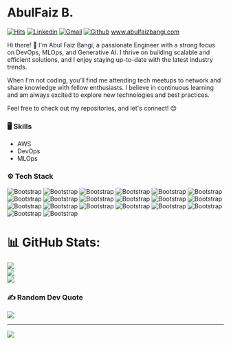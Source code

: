 # AbulFaiz B.

[![Hits](https://hits.seeyoufarm.com/api/count/incr/badge.svg?url=https%3A%2F%2Fgithub.com%2FAbulFaizBangi&count_bg=%2379C83D&title_bg=%23555555&icon=&icon_color=%23E7E7E7&title=hits&edge_flat=false)](https://hits.seeyoufarm.com) [![Linkedin](https://img.shields.io/badge/-LinkedIn-blue?style=flat&logo=Linkedin&logoColor=white)](https://www.linkedin.com/in/abulfaizbangi//) [![Gmail](https://img.shields.io/badge/-Gmail-c14438?style=flat&logo=Gmail&logoColor=white)](mailto:bangiabul6699@gmail.com) [![Github](https://img.shields.io/github/followers/hejazizo?label=Follow&style=social)](https://github.com/AbulFaizBangi) www.abulfaizbangi.com

Hi there! 👋 I'm Abul Faiz Bangi, a passionate Engineer with a strong focus on DevOps, MLOps, and Generative AI. I thrive on building scalable and efficient solutions, and I enjoy staying up-to-date with the latest industry trends.

When I'm not coding, you’ll find me attending tech meetups to network and share knowledge with fellow enthusiasts. I believe in continuous learning and am always excited to explore new technologies and best practices.

Feel free to check out my repositories, and let's connect! 😊

### 🖥 Skills

- AWS
- DevOps
- MLOps
### ⚙️ Tech Stack

![Bootstrap](https://img.shields.io/badge/-Python-05122A?style=flat-square&logo=Python&color=353535) ![Bootstrap](https://img.shields.io/badge/-Docker-05122A?style=flat-square&logo=Docker&color=353535) ![Bootstrap](https://img.shields.io/badge/-Jenkins-05122A?style=flat-square&logo=Jenkins&color=353535) ![Bootstrap](https://img.shields.io/badge/-GitLab-05122A?style=flat-square&logo=GitLab&color=353535) ![Bootstrap](https://img.shields.io/badge/-Kubernetes-05122A?style=flat-square&logo=Kubernetes&color=353535) ![Bootstrap](https://img.shields.io/badge/-ArgoCD-05122A?style=flat-square&logo=ArgoCD&color=353535) ![Bootstrap](https://img.shields.io/badge/-Terraform-05122A?style=flat-square&logo=Terraform&color=353535) ![Bootstrap](https://img.shields.io/badge/-Ansible-05122A?style=flat-square&logo=Ansible&color=353535) ![Bootstrap](https://img.shields.io/badge/-Scikit%20Learn-05122A?style=flat-square&logo=Scikit-Learn&color=353535) ![Bootstrap](https://img.shields.io/badge/-MongoDB-05122A?style=flat-square&logo=MongoDB&color=353535) ![Bootstrap](https://img.shields.io/badge/-MySQL-05122A?style=flat-square&logo=MySQL&color=353535) ![Bootstrap](https://img.shields.io/badge/-Pandas-05122A?style=flat-square&logo=Pandas&color=353535) ![Bootstrap](https://img.shields.io/badge/-Numpy-05122A?style=flat-square&logo=Numpy&color=353535) ![Bootstrap](https://img.shields.io/badge/-Matplotlib-05122A?style=flat-square&logo=Matplotlib&color=353535) ![Bootstrap](https://img.shields.io/badge/-Flask-05122A?style=flat-square&logo=Flask&color=353535) ![Bootstrap](https://img.shields.io/badge/-Django-05122A?style=flat-square&logo=Django&color=353535) ![Bootstrap](https://img.shields.io/badge/-Visual%20Studio%20Code-05122A?style=flat-square&logo=Visual-Studio-Code&color=353535) ![Bootstrap](https://img.shields.io/badge/-Promethus%20-05122A?style=flat-square&logo=Promethus&color=353535) ![Bootstrap](https://img.shields.io/badge/-Grafana-05122A?style=flat-square&logo=Grafana&color=353535) ![Bootstrap](https://img.shields.io/badge/-EKS-05122A?style=flat-square&logo=EKS&color=353535)

# 📊 GitHub Stats:
![](https://github-readme-stats.vercel.app/api?username=AbulFaizBangi&theme=dark&hide_border=false&include_all_commits=true&count_private=true)<br/> ![](https://github-readme-streak-stats.herokuapp.com/?user=AbulFaizBangi&theme=dark&hide_border=false)<br/> 
![](https://github-readme-stats.vercel.app/api/top-langs/?username=AbulFaizBangi&theme=dark&hide_border=false&include_all_commits=true&count_private=true&layout=compact)

### ✍️ Random Dev Quote
![](https://quotes-github-readme.vercel.app/api?type=horizontal&theme=radical)

---
[![](https://visitcount.itsvg.in/api?id=AbulFaizBangi&icon=2&color=0)](https://visitcount.itsvg.in)

<!-- Proudly created with GPRM ( https://gprm.itsvg.in ) -->
